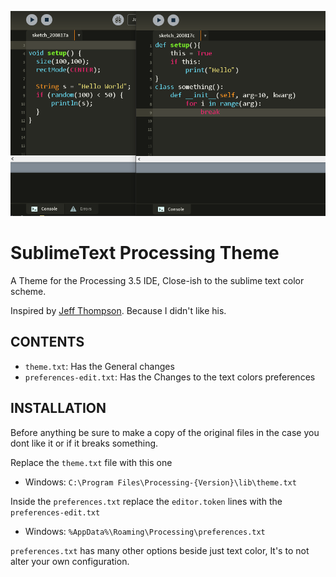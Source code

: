 ![screenshot](https://github.com/Darox21/SublimeTextProcessingTheme/blob/master/Screenshot.png)

# SublimeText Processing Theme

A Theme for the Processing 3.5 IDE, Close-ish to the sublime text color scheme. 

Inspired by [Jeff Thompson](https://github.com/jeffThompson/DarkProcessingTheme_3.0). Because I didn't like his.  

## CONTENTS

  * `theme.txt`: Has the General changes
  * `preferences-edit.txt`: Has the Changes to the text colors preferences

## INSTALLATION

Before anything be sure to make a copy of the original files in the case you dont like it or if it
breaks something.


Replace the `theme.txt` file with this one
  * Windows: `C:\Program Files\Processing-{Version}\lib\theme.txt`

Inside the `preferences.txt` replace the `editor.token` lines with the `preferences-edit.txt`
  * Windows: `%AppData%\Roaming\Processing\preferences.txt`

`preferences.txt` has many other options beside just text color, It's to not alter your own configuration.
 

